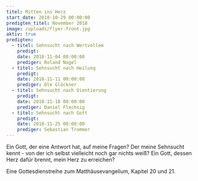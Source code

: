 ```yaml
---
titel: Mitten ins Herz
start_date: 2018-10-29 00:00:00
predigten_titel: November 2018
image: /uploads/flyer-front.jpg
aktiv: true
predigten:
  - titel: Sehnsucht nach Wertvollem
    predigt:
    date: 2018-11-04 00:00:00
    prediger: Roland Nagel
  - titel: Sehnsucht nach Heilung
    predigt:
    date: 2018-11-11 00:00:00
    prediger: Ole Glöckner
  - titel: Sehnsucht nach Oientierung
    predigt:
    date: 2018-11-18 00:00:00
    prediger: Daniel Flechsig
  - titel: Sehnsucht nach Gott
    predigt:
    date: 2018-11-25 00:00:00
    prediger: Sebastian Trommer
---
```


Ein Gott, der eine Antwort hat, auf meine Fragen? Der meine Sehnsucht kennt - von der ich selbst vielleicht noch gar nichts wei&szlig;? Ein Gott, dessen Herz daf&uuml;r brennt, mein Herz zu erreichen?&nbsp;

Eine Gottesdienstreihe zum Matth&auml;usevangelium, Kapitel 20 und 21.

&nbsp;